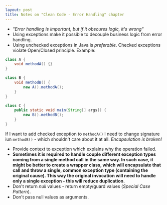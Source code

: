 ```yaml
---
layout: post
title: Notes on "Clean Code - Error Handling" chapter
---
```


  * _"Error handling is important, but if it obscures logic, it's wrong"_
  * Using exceptions make it possible to decouple business logic from error handling.
  * Using unchecked exceptions in Java is _preferable_. Checked exceptions violate Open/Closed principle. Example:

```java
class A {
    void methodA() {}
}

class B {
    void methodB() {
        new A().methodA();
    }
}

class C {
    public static void main(String[] args]) {
        new B().methodB();
    }
}
```

  If I want to add checked exception to `methodA()` I need to change signature iun `methodB()` - which shouldn't care about it at all.
  *Encapsulation is broken!*

  * Provide context to exception which explains why the operation failed. 
  * **Sometimes it is required to handle couple different exception types coming from a single method call in the same way. 
    In such case, it might be better to create a wrapper class, which will encapsulate that call and throw a single, common 
    exception type (containing the original cause). This way the original invocation will need to handle only a single 
    exception - this will reduce duplication.**
  * Don't return _null_ values - return empty/guard values (_Special Case Pattern_).
  * Don't pass null values as arguments.
